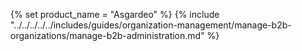 {% set product_name = "Asgardeo" %}
{% include "../../../../../includes/guides/organization-management/manage-b2b-organizations/manage-b2b-administration.md" %}
